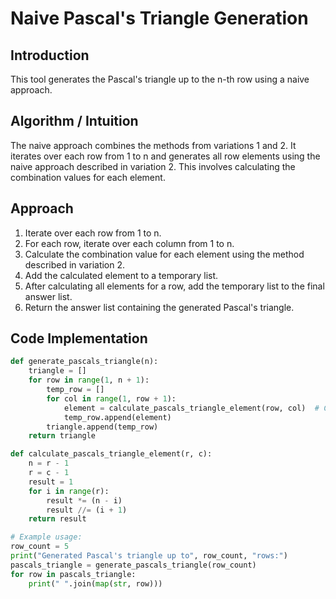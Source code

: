 # Naive Pascal's Triangle Generation

## Introduction
This tool generates the Pascal's triangle up to the n-th row using a naive approach.

## Algorithm / Intuition
The naive approach combines the methods from variations 1 and 2. It iterates over each row from 1 to n and generates all row elements using the naive approach described in variation 2. This involves calculating the combination values for each element.

## Approach
1. Iterate over each row from 1 to n.
2. For each row, iterate over each column from 1 to n.
3. Calculate the combination value for each element using the method described in variation 2.
4. Add the calculated element to a temporary list.
5. After calculating all elements for a row, add the temporary list to the final answer list.
6. Return the answer list containing the generated Pascal's triangle.

## Code Implementation
```python
def generate_pascals_triangle(n):
    triangle = []
    for row in range(1, n + 1):
        temp_row = []
        for col in range(1, row + 1):
            element = calculate_pascals_triangle_element(row, col)  # Calculate element using naive approach
            temp_row.append(element)
        triangle.append(temp_row)
    return triangle

def calculate_pascals_triangle_element(r, c):
    n = r - 1
    r = c - 1
    result = 1
    for i in range(r):
        result *= (n - i)
        result //= (i + 1)
    return result

# Example usage:
row_count = 5
print("Generated Pascal's triangle up to", row_count, "rows:")
pascals_triangle = generate_pascals_triangle(row_count)
for row in pascals_triangle:
    print(" ".join(map(str, row)))
